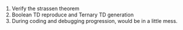 1. Verify the strassen theorem
2. Boolean TD reproduce and Ternary TD generation
3. During coding and debugging progression, would be in a little mess.

